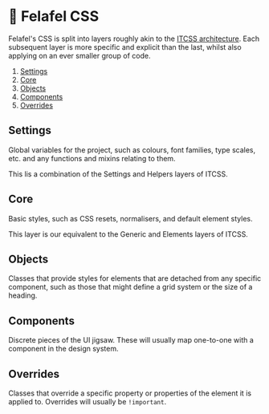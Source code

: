 # 🧆 Felafel CSS

Felafel's CSS is split into layers roughly akin to the [ITCSS architecture](https://www.xfive.co/blog/itcss-scalable-maintainable-css-architecture/). Each subsequent layer is more specific and explicit than the last, whilst also applying on an ever smaller group of code.

1. [Settings](#settings)
1. [Core](#core)
1. [Objects](#objects)
1. [Components](#components)
1. [Overrides](#overrides)

## Settings

Global variables for the project, such as colours, font families, type scales, etc. and any functions and mixins relating to them.

This lis a combination of the Settings and Helpers layers of ITCSS.

## Core

Basic styles, such as CSS resets, normalisers, and default element styles.

This layer is our equivalent to the Generic and Elements layers of ITCSS.

## Objects

Classes that provide styles for elements that are detached from any specific component, such as those that might define a grid system or the size of a heading.

## Components

Discrete pieces of the UI jigsaw. These will usually map one-to-one with a component in the design system.

## Overrides

Classes that override a specific property or properties of the element it is applied to. Overrides will usually be `!important`.
